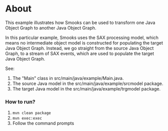 About
=====

This example illustrates how Smooks can be used to transform one Java Object Graph to another Java Object Graph.

In this particular example, Smooks uses the SAX processing model, which means no intermediate object model is constructed for populating the target Java Object Graph.  Instead, we go straight from the source Java Object
Graph, to a stream of SAX events, which are used to populate the target Java Object Graph.

See:

1. The "Main" class in src/main/java/example/Main.java.
2. The source Java model in the src/main/java/example/srcmodel package.
3. The target Java model in the src/main/java/example/trgmodel package.

### How to run?

1. `mvn clean package`
2. `mvn exec:exec`
3. Follow the command prompts